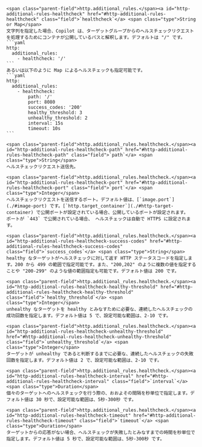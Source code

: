     
    <span class="parent-field">http.additional_rules.</span><a id="http-additional-rules-healthcheck" href="#http-additional-rules-healthcheck" class="field">`healthcheck`</a> <span class="type">String or Map</span>  
    文字列を指定した場合、Copilot は、ターゲットグループからのヘルスチェックリクエストを処理するためにコンテナが公開しているパスと解釈します。デフォルトは "/" です。
    ```yaml
    http:
      additional_rules:
        - healthcheck: '/'
    ```
    あるいは以下のように Map によるヘルスチェックも指定可能です。
    ```yaml
    http:
      additional_rules:
        - healthcheck:
            path: '/'
            port: 8080
            success_codes: '200'
            healthy_threshold: 3
            unhealthy_threshold: 2
            interval: 15s
            timeout: 10s
    ```
    
    <span class="parent-field">http.additional_rules.healthcheck.</span><a id="http-additional-rules-healthcheck-path" href="#http-additional-rules-healthcheck-path" class="field">`path`</a> <span class="type">String</span>  
    ヘルスチェックリクエスト送信先。
    
    <span class="parent-field">http.additional_rules.healthcheck.</span><a id="http-additional-rules-healthcheck-port" href="#http-additional-rules-healthcheck-port" class="field">`port`</a> <span class="type">Integer</span>  
    ヘルスチェックリクエストを送信するポート。デフォルト値は、[`image.port`](./#image-port) です。[`http.target_container`](./#http-target-container) で公開ポートが設定されている場合、公開しているポートが設定されます。  
    ポートが `443` で公開されている場合、 ヘルスチェックは自動で HTTPS に設定されます。
    
    <span class="parent-field">http.additional_rules.healthcheck.</span><a id="http-additional-rules-healthcheck-success-codes" href="#http-additional-rules-healthcheck-success-codes" class="field">`success_codes`</a> <span class="type">String</span>  
    healthy なターゲットがヘルスチェックに対して返す HTTP ステータスコードを指定します。200 から 499 の範囲で指定可能です。また、"200,202" のように複数の値を指定することや "200-299" のような値の範囲指定も可能です。デフォルト値は 200 です。
    
    <span class="parent-field">http.additional_rules.healthcheck.</span><a id="http-additional-rules-healthcheck-healthy-threshold" href="#http-additional-rules-healthcheck-healthy-threshold" class="field">`healthy_threshold`</a> <span class="type">Integer</span>  
    unhealthy なターゲットを healthy とみなすために必要な、連続したヘルスチェックの成功回数を指定します。デフォルト値は 5 で、設定可能な範囲は、2-10 です。
    
    <span class="parent-field">http.additional_rules.healthcheck.</span><a id="http-additional-rules-healthcheck-unhealthy-threshold" href="#http-additional-rules-healthcheck-unhealthy-threshold" class="field">`unhealthy_threshold`</a> <span class="type">Integer</span>  
    ターゲットが unhealthy であると判断するまでに必要な、連続したヘルスチェックの失敗回数を指定します。デフォルト値は 2 で、設定可能な範囲は、2-10 です。
    
    <span class="parent-field">http.additional_rules.healthcheck.</span><a id="http-additional-rules-healthcheck-interval" href="#http-additional-rules-healthcheck-interval" class="field">`interval`</a> <span class="type">Duration</span>  
    個々のターゲットへのヘルスチェックを行う際の、おおよその間隔を秒単位で指定します。デフォルト値は 30 秒で、設定可能な範囲は、5秒-300秒 です。
    
    <span class="parent-field">http.additional_rules.healthcheck.</span><a id="http-additional-rules-healthcheck-timeout" href="#http-additional-rules-healthcheck-timeout" class="field">`timeout`</a> <span class="type">Duration</span>  
    ターゲットからの応答がない場合、ヘルスチェックが失敗したとみなすまでの時間を秒単位で指定します。デフォルト値は 5 秒で、設定可能な範囲は、5秒-300秒 です。